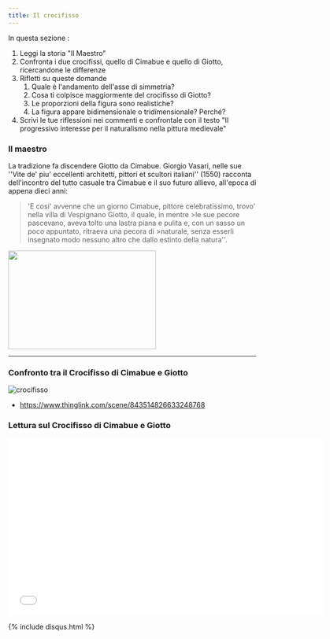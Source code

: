 ```yaml
---
title: Il crocifisso
---
```


In questa sezione :
1. Leggi la storia "Il Maestro"
1. Confronta i due crocifissi, quello di Cimabue e quello di Giotto, ricercandone le differenze
1. Rifletti su queste domande
   1. Quale è l'andamento dell'asse di simmetria?
   1. Cosa ti colpisce maggiormente del crocifisso di Giotto? 
   1. Le proporzioni della figura sono realistiche?
   1. La figura appare bidimensionale o tridimensionale? Perché?
1. Scrivi le tue riflessioni nei commenti e confrontale con il testo "Il progressivo interesse per il naturalismo nella pittura medievale"

### **Il maestro**

La tradizione fa discendere Giotto da Cimabue.
Giorgio Vasari, nelle sue ''Vite de' piu' eccellenti architetti, pittori et scultori italiani'' (1550) racconta dell'incontro del tutto casuale tra Cimabue e il suo futuro allievo, all'epoca di appena dieci anni:  

>'E cosi' avvenne che un giorno Cimabue, pittore celebratissimo, trovo' nella villa di Vespignano Giotto, il quale, in mentre >le sue pecore pascevano, aveva tolto una lastra piana e pulita e, con un sasso un poco appuntato, ritraeva una pecora di >naturale, senza esserli insegnato modo nessuno altro che dallo estinto della natura''. 


<img src="http://canespastorales.it/wp-content/uploads/2018/11/giottopecore.jpg" 
width="300" height="200">

________________________


###  **Confronto tra il Crocifisso di Cimabue e Giotto**


![crocifisso]({{site.baseurl}}/img/giotto-cimabue.png)



-  https://www.thinglink.com/scene/843514826633248768

>
>
>
>
>
  
###  **Lettura sul Crocifisso di Cimabue e Giotto**


<iframe width="640" height="360" src="{{site.baseurl}}/modules/w3264_rappr_figura_3.pdf" frameborder="0" allowfullscreen></iframe>

>
>
>
>
>

{% include disqus.html %}
